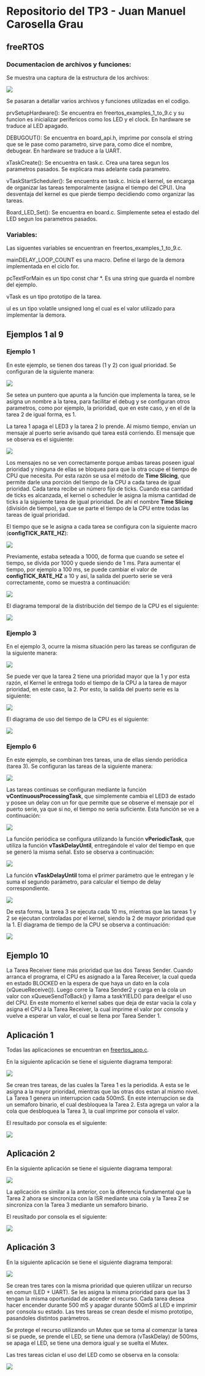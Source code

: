 # Repositorio del TP3 - Juan Manuel Carosella Grau

## freeRTOS

### Documentacion de archivos y funciones:

Se muestra una captura de la estructura de los archivos:

![](archivos.jpeg) 

Se pasaran a detallar varios archivos y funciones utilizadas en el codigo.

prvSetupHardware(): Se encuentra en freertos_examples_1_to_9.c y su funcion es inicializar perifericos como los LED y el clock. En hardware se traduce al LED apagado.

DEBUGOUT(): Se encuentra en board_api.h, imprime por consola el string que se le pase como parametro, sirve para, como dice el nombre, debugear. En hardware se traduce a la UART.

xTaskCreate(): Se encuentra en task.c. Crea una tarea segun los parametros pasados. Se explicara mas adelante cada parametro. 

vTaskStartScheduler(): Se encuentra en task.c. Inicia el kernel, se encarga de organizar las tareas temporalmente (asigna el tiempo del CPU). Una desventaja del kernel es que pierde tiempo decidiendo como organizar las tareas.

Board_LED_Set(): Se encuentra en board.c. Simplemente setea el estado del LED segun los parametros pasados.


### Variables:

Las siguentes variables se encuentran en freertos_examples_1_to_9.c.

mainDELAY_LOOP_COUNT es una macro. Define el largo de la demora implementada en el ciclo for.

pcTextForMain es un tipo const char *. Es una string que guarda el nombre del ejemplo.

vTask es un tipo prototipo de la tarea.

ul es un tipo volatile unsigned long el cual es el valor utilizado para implementar la demora.


## Ejemplos 1 al 9
### Ejemplo 1

En este ejemplo, se tienen dos tareas (1 y 2) con igual prioridad. Se configuran de la siguiente manera:

![](https://github.com/camistolo/TP3/blob/master/Imagenes/ex1_1.PNG?raw=true)

Se setea un puntero que apunta a la función que implementa la tarea, se le asigna un nombre a la tarea, para facilitar el debug y se configuran otros parametros, como por ejemplo, la prioridad, que en este caso, y en el de la tarea 2 de igual forma, es 1.


La tarea 1 apaga el LED3 y la tarea 2 lo prende. Al mismo tiempo, envían un mensaje al puerto serie avisando qué tarea está corriendo. El mensaje que se observa es el siguiente:

![](https://github.com/camistolo/TP3/blob/master/Imagenes/ex1_ps1.PNG?raw=true)

Los mensajes no se ven correctamente porque ambas tareas poseen igual prioridad y ninguna de ellas se bloquea para que la otra ocupe el tiempo de CPU que necesita. Por esta razón se usa el método de **Time Slicing**, que permite darle una porción del tiempo de la CPU a cada tarea de igual prioridad. Cada tarea recibe un número fijo de ticks. Cuando esa cantidad de ticks es alcanzada, el kernel o scheduler le asigna la misma cantidad de ticks a la siguiente tarea de igual prioridad. De ahí el nombre **Time Slicing** (división de tiempo), ya que se parte el tiempo de la CPU entre todas las tareas de igual prioridad.

El tiempo que se le asigna a cada tarea se configura con la siguiente macro (**configTICK_RATE_HZ**):

![](https://github.com/camistolo/TP3/blob/master/Imagenes/ex1_ps1_2.PNG?raw=true)

Previamente, estaba seteada a 1000, de forma que cuando se setee el tiempo, se divida por 1000 y quede siendo de 1 ms. Para aumentar el tiempo, por ejemplo a 100 ms, se puede cambiar el valor de **configTICK_RATE_HZ** a 10 y así, la salida del puerto serie se verá correctamente, como se muestra a continuación:

![](https://github.com/camistolo/TP3/blob/master/Imagenes/ex1_ps100.PNG?raw=true)

El diagrama temporal de la distribución del tiempo de la CPU es el siguiente:

![](https://github.com/camistolo/TP3/blob/master/Imagenes/ex1_2.PNG?raw=true)

### Ejemplo 3

En el ejemplo 3, ocurre la misma situación pero las tareas se configuran de la siguiente manera:

![](https://github.com/camistolo/TP3/blob/master/Imagenes/ex3_3.PNG?raw=true)

Se puede ver que la tarea 2 tiene una prioridad mayor que la 1 y por esta razón, el Kernel le entrega todo el tiempo de la CPU a la tarea de mayor prioridad, en este caso, la 2. Por esto, la salida del puerto serie es la siguiente:

![](https://github.com/camistolo/TP3/blob/master/Imagenes/ex3_1.PNG?raw=true)

El diagrama de uso del tiempo de la CPU es el siguiente:

![](https://github.com/camistolo/TP3/blob/master/Imagenes/ex3_2.PNG?raw=true)

### Ejemplo 6

En este ejemplo, se combinan tres tareas, una de ellas siendo periódica (tarea 3). Se configuran las tareas de la siguiente manera:

![](https://github.com/camistolo/TP3/blob/master/Imagenes/ex6_5.PNG?raw=true)

Las tareas continuas se configuran mediante la función **vContinuousProcessingTask**, que simplemente cambia el LED3 de estado y posee un delay con un for que permite que se observe el mensaje por el puerto serie, ya que si no, el tiempo no sería suficiente. Esta función se ve a continuación:

![](https://github.com/camistolo/TP3/blob/master/Imagenes/ex6_2.PNG?raw=true)

La función periódica se configura utilizando la función **vPeriodicTask**, que utiliza la función **vTaskDelayUntil**, entregándole el valor del tiempo en que se generó la misma señal. Esto se observa a continuación:

![](https://github.com/camistolo/TP3/blob/master/Imagenes/ex6_4.PNG?raw=true)

La función **vTaskDelayUntil** toma el primer parámetro que le entregan y le suma el segundo parámetro, para calcular el tiempo de delay correspondiente.

![](https://github.com/camistolo/TP3/blob/master/Imagenes/ex6_3.PNG?raw=true)

De esta forma, la tarea 3 se ejecuta cada 10 ms, mientras que las tareas 1 y 2 se ejecutan controladas por el kernel, siendo la 2 de mayor prioridad que la 1. El diagrama de tiempo de la CPU se observa a continuación:

![](https://github.com/camistolo/TP3/blob/master/Imagenes/ex6_6.PNG?raw=true)

## Ejemplo 10 



La Tarea Receiver tiene más prioridad que las dos Tareas Sender. Cuando arranca el programa, el CPU es asignado a la Tarea Receiver, la cual queda en estado BLOCKED en la espera de que haya un dato en la cola (xQueueReceive()). Luego corre la Tarea Sender2 y carga en la cola un valor con xQueueSendToBack() y llama a taskYIELD() para deelgar el uso del CPU. En este momento el kernel sabes que deja de estar vacia la cola y asigna el CPU a la Tarea Receiver, la cual imprime el valor por consola y vuelve a esperar un valor, el cual se llena por Tarea Sender 1.


## Aplicación 1

Todas las aplicaciones se encuentran en  [freertos_app.c](./freertos_examples_10_to_16/example/src).

En la siguiente aplicación se tiene el siguiente diagrama temporal:

![](app1.PNG) 

Se crean tres tareas, de las cuales la Tarea 1 es la periodida. A esta se le asigna a la mayor prioridad, mientras que las otras dos estan al mismo nivel. La Tarea 1 genera un interrupcion cada 500mS. En este interrupcion se da un semaforo binario, el cual desbloquea la Tarea 2. Esta agrega un valor a la cola que desbloquea la Tarea 3, la cual imprime por consola el valor.

El resultado por consola es el siguiente:

![](https://github.com/camistolo/TP3/blob/master/Imagenes/app1a.PNG?raw=true) 

## Aplicación 2

En la siguiente aplicación se tiene el siguiente diagrama temporal:

![](https://github.com/camistolo/TP3/blob/master/Imagenes/app1.PNG?raw=true)

La aplicación es similar a la anterior, con la diferencia fundamental que la Tarea 2 ahora se sincroniza con la ISR mediante una cola y la Tarea 2 se sincroniza con la Tarea 3 mediante un semaforo binario.

El reusltado por consola es el siguiente:

![](https://github.com/camistolo/TP3/blob/master/Imagenes/app2a.PNG?raw=true) 

## Aplicación 3

En la siguiente aplicación se tiene el siguiente diagrama temporal:

![](https://github.com/camistolo/TP3/blob/master/Imagenes/app3.PNG?raw=true)

Se crean tres tares con la misma prioridad que quieren utilizar un recurso en comun (LED + UART). Se les asigna la misma prioridad para que las 3 tengan la misma oportunidad de acceder el recurso. Cada tarea desea hacer encender durante 500 mS y apagar durante 500mS al LED e imprimir por consola su estado. Las tres tareas se crean desde el mismo prototipo, pasandoles distintos paràmetros. 

Se protege el recurso utilizando un Mutex que se toma al comenzar la tarea si se puede, se prende el LED, se tiene una demora (vTaskDelay) de 500ms, se apaga el LED, se tiene una demora igual y se suelta el Mutex.

Las tres tareas ciclan el uso del LED como se observa en la consola:

![](https://github.com/camistolo/TP3/blob/master/Imagenes/app3a.PNG?raw=true)
